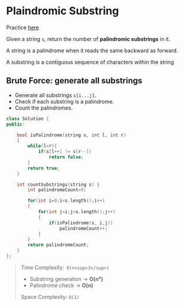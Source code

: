# Plaindromic Substring

Practice [here](https://leetcode.com/problems/palindromic-substrings/description/)

Given a string `s`, return the number of **palindromic substrings** in it.

A string is a palindrome when it reads the same backward as forward.

A substring is a contiguous sequence of characters within the string
## Brute Force: generate all substrings

- Generate all substrings `s[i...j]`.
- Check if each substring is a palindrome.
- Count the palindromes.
  
```cpp
class Solution {
public:

    bool isPalindrome(string s, int l, int r)
    {
        while(l<r){
            if(s[l++] != s[r--]) 
                return false;
        }
        return true;
    }

    int countSubstrings(string s) {
        int palindromeCount=0;

        for(int i=0;i<s.length();i++)
        {
            for(int j=i;j<s.length();j++)
            {
                if(isPalindrome(s, i,j))
                    palindromeCount++;
            }
        }
        return palindromeCount;
    }
};
```

> Time Complexity:` O(n<sup>3</sup>)`
> - Substring generation → **O(n²)**  
> - Palindrome check → **O(n)**  
>
> Space Complexity: `O(1)`
